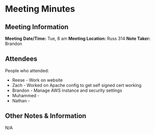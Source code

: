 # Meeting Minutes
## Meeting Information
**Meeting Date/Time:** Tue, 8 am
**Meeting Location:** Russ 314
**Note Taker:** Brandon

## Attendees
People who attended:
- Reese - Work on website
- Zach - Worked on Apache config to get self signed cert working
- Brandon - Manage AWS instance and security settings
- Muhammed -
- Nathan - 

## Other Notes & Information
N/A
